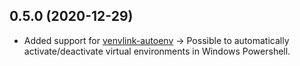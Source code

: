 ## 0.5.0 (2020-12-29)

- Added support for [venvlink-autoenv](https://github.com/np-8/venvlink-autoenv-powershell) -> Possible to automatically activate/deactivate virtual environments in Windows Powershell.